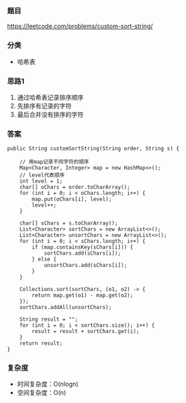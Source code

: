 ### 题目
https://leetcode.com/problems/custom-sort-string/

### 分类
* 哈希表

### 思路1
1. 通过哈希表记录排序顺序
2. 先排序有记录的字符
3. 最后合并没有排序的字符

### 答案
```
public String customSortString(String order, String s) {

    // 用map记录不同字符的顺序
    Map<Character, Integer> map = new HashMap<>();
    // level代表顺序
    int level = 1;
    char[] oChars = order.toCharArray();
    for (int i = 0; i < oChars.length; i++) {
        map.put(oChars[i], level);
        level++;
    }

    char[] sChars = s.toCharArray();
    List<Character> sortChars = new ArrayList<>();
    List<Character> unsortChars = new ArrayList<>();
    for (int i = 0; i < sChars.length; i++) {
        if (map.containsKey(sChars[i])) {
            sortChars.add(sChars[i]);
        } else {
            unsortChars.add(sChars[i]);
        }
    }
    
    Collections.sort(sortChars, (o1, o2) -> {
        return map.get(o1) - map.get(o2);
    });
    sortChars.addAll(unsortChars);

    String result = "";
    for (int i = 0; i < sortChars.size(); i++) {
        result = result + sortChars.get(i);
    }
    return result;
}
```

### 复杂度
* 时间复杂度：O(nlogn)
* 空间复杂度：O(n)
